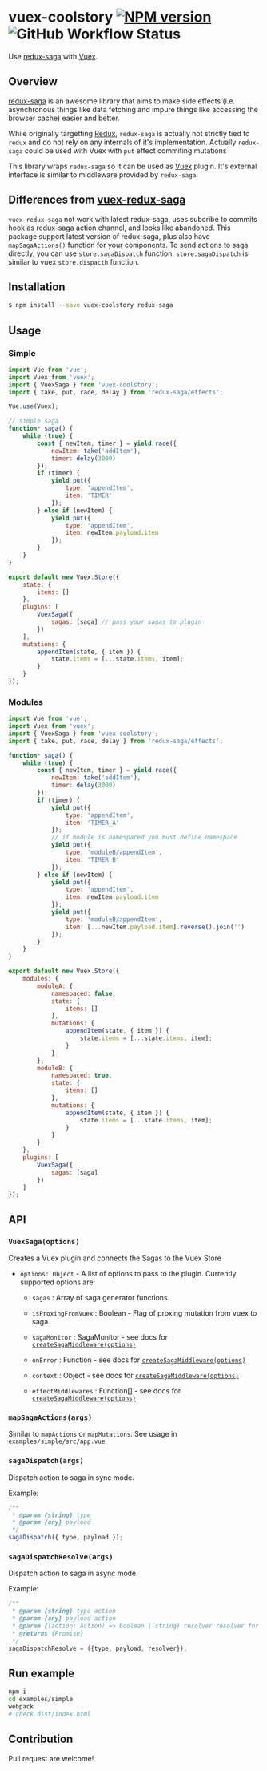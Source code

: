 # vuex-coolstory [![NPM version](https://img.shields.io/npm/v/vuex-coolstory.svg?style=flat-square)](https://www.npmjs.com/package/vuex-coolstory) ![GitHub Workflow Status](https://img.shields.io/github/workflow/status/niklv/vuex-coolstory/NPM?style=flat-square)

Use [redux-saga](https://github.com/redux-saga/redux-saga) with [Vuex](https://vuex.vuejs.org).

## Overview
[redux-saga](https://github.com/redux-saga/redux-saga) is an awesome library that aims to make side effects (i.e. asynchronous things like data fetching and impure things like accessing the browser cache) easier and better.

While originally targetting [Redux](https://github.com/reactjs/redux), `redux-saga` is actually not strictly tied to `redux` and do not rely on any internals of it's implementation. Actually `redux-saga` could be used with Vuex with `put` effect commiting mutations

This library wraps `redux-saga` so it can be used as [Vuex](https://vuex.vuejs.org/) plugin. It's external interface is similar to middleware provided by `redux-saga`.

## Differences from [vuex-redux-saga](https://github.com/xanf/vuex-redux-saga)

`vuex-redux-saga` not work with latest redux-saga, uses subcribe to commits hook as redux-saga action channel, and looks like abandoned.
This package support latest version of redux-saga, plus also have `mapSagaActions()` function for your components. To send actions to saga directly, you can use `store.sagaDispatch` function. `store.sagaDispatch` is similar to vuex `store.dispacth` function.


## Installation

```bash
$ npm install --save vuex-coolstory redux-saga
```

## Usage

### Simple
```js
import Vue from 'vue';
import Vuex from 'vuex';
import { VuexSaga } from 'vuex-coolstory';
import { take, put, race, delay } from 'redux-saga/effects';

Vue.use(Vuex);

// simple saga
function* saga() {
    while (true) {
        const { newItem, timer } = yield race({
            newItem: take('addItem'),
            timer: delay(3000)
        });
        if (timer) {
            yield put({
                type: 'appendItem',
                item: 'TIMER'
            });
        } else if (newItem) {
            yield put({
                type: 'appendItem',
                item: newItem.payload.item
            });
        }
    }
}

export default new Vuex.Store({
    state: {
        items: []
    },
    plugins: [
        VuexSaga({
            sagas: [saga] // pass your sagas to plugin
        })
    ],
    mutations: {
        appendItem(state, { item }) {
            state.items = [...state.items, item];
        }
    }
});
```

### Modules
```js
import Vue from 'vue';
import Vuex from 'vuex';
import { VuexSaga } from 'vuex-coolstory';
import { take, put, race, delay } from 'redux-saga/effects';

function* saga() {
    while (true) {
        const { newItem, timer } = yield race({
            newItem: take('addItem'),
            timer: delay(3000)
        });
        if (timer) {
            yield put({
                type: 'appendItem',
                item: 'TIMER_A'
            });
            // if module is namespaced you must define namespace 
            yield put({
                type: 'moduleB/appendItem',
                item: 'TIMER_B'
            });
        } else if (newItem) {
            yield put({
                type: 'appendItem',
                item: newItem.payload.item
            });
            yield put({
                type: 'moduleB/appendItem',
                item: [...newItem.payload.item].reverse().join('')
            });
        }
    }
}

export default new Vuex.Store({
    modules: {
        moduleA: {
            namespaced: false,
            state: {
                items: []
            },
            mutations: {
                appendItem(state, { item }) {
                    state.items = [...state.items, item];
                }
            }
        },
        moduleB: {
            namespaced: true,
            state: {
                items: []
            },
            mutations: {
                appendItem(state, { item }) {
                    state.items = [...state.items, item];
                }
            }
        }
    },
    plugins: [
        VuexSaga({
            sagas: [saga]
        })
    ]
});
```



## API
### `VuexSaga(options)`

Creates a Vuex plugin and connects the Sagas to the Vuex Store

- `options: Object` - A list of options to pass to the plugin. Currently supported options are:

  - `sagas` : Array of saga generator functions.

  - `isProxingFromVuex` : Boolean - Flag of proxing mutation from vuex to saga.

  - `sagaMonitor` : SagaMonitor - see docs for [`createSagaMiddleware(options)`](https://redux-saga.js.org/docs/api/)

  - `onError` : Function - see docs for [`createSagaMiddleware(options)`](https://redux-saga.js.org/docs/api/)

  - `context` : Object - see docs for [`createSagaMiddleware(options)`](https://redux-saga.js.org/docs/api/)

  - `effectMiddlewares` : Function[] - see docs for [`createSagaMiddleware(options)`](https://redux-saga.js.org/docs/api/)

### `mapSagaActions(args)`

Similar to `mapActions` or `mapMutations`.
See usage in `examples/simple/src/app.vue`

### `sagaDispatch(args)`

Dispatch action to saga in sync mode.

Example:
```js
/**
 * @param {string} type 
 * @param {any} payload 
 */
sagaDispatch({ type, payload });
```

### `sagaDispatchResolve(args)`

Dispatch action to saga in async mode.

Example:
```js
/**
 * @param {string} type action
 * @param {any} payload action
 * @param {(action: Action) => boolean | string} resolver resolver for finish action
 * @returns {Promise}
 */
sagaDispatchResolve = ({type, payload, resolver});
```

## Run example

```sh
npm i
cd examples/simple
webpack
# check dist/index.html 
```

## Contribution

Pull request are welcome!
